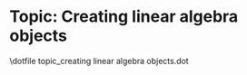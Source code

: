 Topic: Creating linear algebra objects
======================================

\dotfile topic_creating linear algebra objects.dot